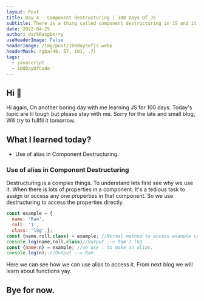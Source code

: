 ```yaml
---
layout: Post
title: Day 4 - Component destructuring | 100 Days Of JS
subtitle: There is a thing called component destructuring in JS and it intimidate me.
date: 2022-04-25
author: darkRaspberry
useHeaderImage: False
headerImage: /img/post/100daysofjs.webp
headerMask: rgba(40, 57, 101, .7)
tags: 
  - javascript
  - 100DayOfCode
---
```

## Hi 👋

Hi again, On another boring day with me learning JS for 100 days. Today's topic are lil tough but please stay with me. Sorry for the late and small blog, Will try to fullfil it tomorrow.

## What I learned today?
 - Use of alias in Component Destructuring.

### Use of alias in Component Destructuring
Destructuring is a complex things. To understand lets first see why we use it. When there is lots of properties in a component. It's a tedious task to assign or access any one properties in that component. So we use destructuring to access the properties directly.

```js
const example = {
  name: 'Ram',
  roll: '1',
  class: 'lkg',};
const {name,roll,class} = example; //Normal method to access example components.
console.log(name,roll,class)//Output --> Ram 1 lkg
const {name:n} = example; //we use : to make an alias.
console.log(n); //Output --> Ram
```

Here we can see how we can use alias to access it. From next blog we will learn about functions yay.

## Bye for now.
